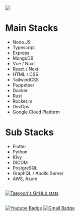 <img src="https://i.imgur.com/5mxPv00.png" />

# Main Stacks
- Node.JS
- Typescript
- Express
- MongoDB
- Vue / Nuxt
- React / Next
- HTML / CSS
- TailwindCSS
- Puppeteer
- Docker
- Rust
- Rocket.rs
- DevOps
- Google Cloud Platform

# Sub Stacks
- Flutter
- Python
- Kivy
- DICOM
- PostgreSQL
- GraphQL / Apollo Server
- AWS, Azure
##
[![Taeyoon's GitHub stats](https://github-readme-stats.vercel.app/api?username=taeyoonkwon&count_private=true&show_icons=true)](https://github.com/anuraghazra/github-readme-stats) 

##
[![Youtube Badge](https://img.shields.io/badge/Youtube-ff0000?style=flat-square&logo=youtube&link=https://www.youtube.com/channel/UCfMTqlvqdJgLl283WjdUfOA)](https://www.youtube.com/channel/UCfMTqlvqdJgLl283WjdUfOA) [![Gmail Badge](https://img.shields.io/badge/Gmail-d14836?style=flat-square&logo=Gmail&logoColor=white&link=mailto:tabriell@gmail.com)](mailto:tabriell@gmail.com)


<!---
TaeyoonKwon/TaeyoonKwon is a ✨ special ✨ repository because its `README.md` (this file) appears on your GitHub profile.
You can click the Preview link to take a look at your changes.
--->
